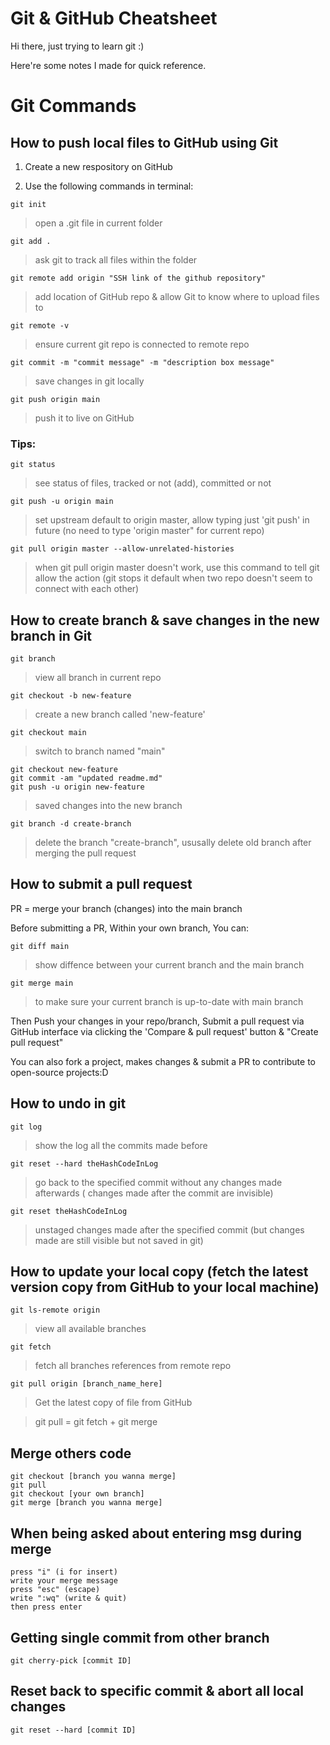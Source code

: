 # Git & GitHub Cheatsheet

Hi there, just trying to learn git :) 

Here're some notes I made for quick reference.


# Git Commands
## How to push local files to GitHub using Git 

1. Create a new respository on GitHub

2. Use the following commands in terminal:

``` 
git init 
```
> open a .git file in current folder

``` 
git add .
```
> ask git to track all files within the folder

``` 
git remote add origin "SSH link of the github repository" 
```
> add location of GitHub repo & allow Git to know where to upload files to

``` 
git remote -v 
```
> ensure current git repo is connected to remote repo

``` 
git commit -m "commit message" -m "description box message" 
```
> save changes in git locally

``` 
git push origin main 
```
> push it to live on GitHub

### Tips: 

``` 
git status 
```
> see status of files, tracked or not (add), committed or not

``` 
git push -u origin main 
```
> set upstream default to origin master, allow typing just 'git push' in future (no need to type 'origin master" for current repo)
```
git pull origin master --allow-unrelated-histories
```
> when git pull origin master doesn't work, use this command to tell git allow the action (git stops it default when two repo doesn't seem to connect with each other)


## How to create branch & save changes in the new branch in Git
```
git branch
```
> view all branch in current repo

```
git checkout -b new-feature
```
> create a new branch called 'new-feature'

```
git checkout main
```
> switch to branch named "main"

```
git checkout new-feature
git commit -am "updated readme.md"
git push -u origin new-feature
```
> saved changes into the new branch

```
git branch -d create-branch
```
> delete the branch "create-branch", ususally delete old branch after merging the pull request

## How to submit a pull request
PR = merge your branch (changes) into the main branch

Before submitting a PR, Within your own branch, You can:
```
git diff main
```
> show diffence between your current branch and the main branch

```
git merge main
```
> to make sure your current branch is up-to-date with main branch

Then Push your changes in your repo/branch, Submit a pull request via GitHub interface via clicking the 'Compare & pull request' button & "Create pull request"

You can also fork a project, makes changes & submit a PR to contribute to open-source projects:D

## How to undo in git
```
git log
```
> show the log all the commits made before

```
git reset --hard theHashCodeInLog
```
> go back to the specified commit without any changes made afterwards ( changes made after the commit are invisible)

```
git reset theHashCodeInLog
``` 
> unstaged changes made after the specified commit (but changes made are still visible but not saved in git)

## How to update your local copy (fetch the latest version copy from GitHub to your local machine)

```
git ls-remote origin
```
> view all available branches
> 
```
git fetch
```
> fetch all branches references from remote repo
> 
```
git pull origin [branch_name_here]
```
> Get the latest copy of file from GitHub

> git pull = git fetch + git merge
> 

## Merge others code

```
git checkout [branch you wanna merge]
git pull
git checkout [your own branch]
git merge [branch you wanna merge]
```

## When being asked about entering msg during merge

```
press "i" (i for insert)
write your merge message
press "esc" (escape)
write ":wq" (write & quit)
then press enter
```

## Getting single commit from other branch

```
git cherry-pick [commit ID]
```

## Reset back to specific commit & abort all local changes
```
git reset --hard [commit ID]
```
